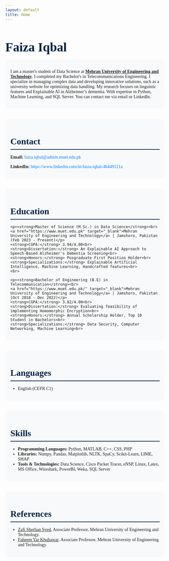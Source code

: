 ```yaml
---
layout: default
title: Home
---
```


<!-- Bootstrap CSS -->
<link rel="stylesheet" href="https://stackpath.bootstrapcdn.com/bootstrap/4.5.2/css/bootstrap.min.css">

<!-- Custom CSS -->
<style>
/* Apply Times New Roman font */
body {
    font-family: 'Times New Roman', serif;
}

/* Header Styling */
.header-title {
    font-size: 2.5rem;
    font-weight: bold;
    color: #002244;
    margin-bottom: 1rem;
}

/* Section Titles */
.section-title {
    font-size: 1.75rem;
    color: #002244;
    border-bottom: 2px solid #002244;
    padding-bottom: 0.5rem;
    margin-bottom: 1rem;
    font-weight: 600;
}

/* Content Styling */
.content-section {
    margin-bottom: 2rem;
    padding: 1rem;
    border-radius: 8px;
    background-color: #f8f9fa;
    transition: background-color 0.3s;
}

.content-section:hover {
    background-color: #e9ecef;
}

/* Contact Links */
.contact-links a {
    color: #007bff;
    text-decoration: none;
    transition: color 0.3s, text-decoration 0.3s;
}

.contact-links a:hover {
    color: #0056b3;
    text-decoration: underline;
}

/* Responsive Layout */
@media (max-width: 768px) {
    .content-section {
        padding: 1rem;
    }
}
</style>

<!-- Header Title -->
<div class="container text-center my-4">
    <h1 class="header-title">Faiza Iqbal</h1>
</div>

<!-- Introduction -->
<div class="container content-section">
    <p class="lead">I am a master's student of Data Science at <strong><a href="https://www.muet.edu.pk/" target="_blank">Mehran University of Engineering and Technology</a></strong>. I completed my Bachelor's in Telecommunications Engineering. I specialize in managing complex data and developing innovative solutions, such as a university website for optimizing data handling. My research focuses on linguistic features and Explainable AI in Alzheimer’s dementia. With expertise in Python, Machine Learning, and SQL Server. You can contact me via email or LinkedIn.</p>
</div>

<!-- Contact Information -->
<div class="container content-section">
    <h2 class="section-title">Contact</h2>
    <div class="contact-links">
        <p><strong>Email:</strong> <a href="mailto:faiza.iqbal@admin.muet.edu.pk">faiza.iqbal@admin.muet.edu.pk</a></p>
        <p><strong>LinkedIn:</strong> <a href="https://www.linkedin.com/in/faiza-iqbal-4b449121a" target="_blank">https://www.linkedin.com/in/faiza-iqbal-4b449121a</a></p>
            </div>
</div>

<!-- Education -->
<div class="container content-section">
    <h2 class="section-title">Education</h2>
    
    <p><strong>Master of Science (M.Sc.) in Data Science</strong><br>
    <a href="https://www.muet.edu.pk" target="_blank">Mehran University of Engineering and Technology</a> | Jamshoro, Pakistan (Feb 2023 - Present)</p>
    <strong>CGPA:</strong> 3.94/4.00<br>
    <strong>Dissertation:</strong> An Explainable AI Approach to Speech-Based Alzheimer's Dementia Screening<br>
    <strong>Honors:</strong> Posgraduate First Position Holder<br>
    <strong>Specializations:</strong> Explainable Artificial Intelligence, Machine Learning, Handcrafted features<br>
    <br>
    
    <p><strong>Bachelor of Engineering (B.E) in Telecommunication</strong><br>
    <a href="https://www.muet.edu.pk/" target="_blank">Mehran University of Engineering and Technology</a> | Jamshoro, Pakistan (Oct 2018 - Dec 2022)</p>
    <strong>CGPA:</strong> 3.82/4.00<br>
    <strong>Dissertation:</strong> Evaluating feasibility of implementing Homomorphic Encryption<br>
    <strong>Honors:</strong> Annual Scholarship Holder, Top 10 Student in Bachelors<br>
    <strong>Specializations:</strong> Data Security, Computer Networking, Machine Learning<br>
</div>

<!-- Languages -->
<div class="container content-section">
    <h2 class="section-title">Languages</h2>
    <ul>
        <li>English (CEFR C1)</li>
    </ul>
</div>

<!-- Skills -->
<div class="container content-section">
    <h2 class="section-title">Skills</h2>
    <ul>
        <li><strong>Programming Languages:</strong> Python, MATLAB, C++, CSS, PHP</li>
        <li><strong>Libraries:</strong> Numpy, Pandas, Matplotlib, NLTK, SpaCy, Scikit-Learn, LIME, SHAP</li>
        <li><strong>Tools & Technologies:</strong> Data Science, Cisco Packet Tracer, eNSP, Linux, Latex, MS Office, Wireshark, PowerBI, Weka, SQL Server</li>
    </ul>
</div>

<!-- References -->
<div class="container content-section">
    <h2 class="section-title">References</h2>
    <ul>
        <li><a href="https://scholar.google.com/citations?hl=en&user=OLku1akAAAAJ&view_op=list_works&sortby=pubdate" target="_blank">Zafi Sherhan Syed</a>, Associate Professor, Mehran University of Engineering and Technology.</li>
        <li><a href="https://scholar.google.com/citations?user=cKbmWfwAAAAJ&hl=en" target="_blank">Faheem Yar Khuhawar</a>, Associate Professor, Mehran University of Engineering and Technology.</li>
    </ul>
</div>

<!-- Bootstrap JS and dependencies -->
<script src="https://code.jquery.com/jquery-3.5.1.slim.min.js"></script>
<script src="https://cdn.jsdelivr.net/npm/@popperjs/core@2.0.11/dist/umd/popper.min.js"></script>
<script src="https://stackpath.bootstrapcdn.com/bootstrap/4.5.2/js/bootstrap.min.js"></script>
